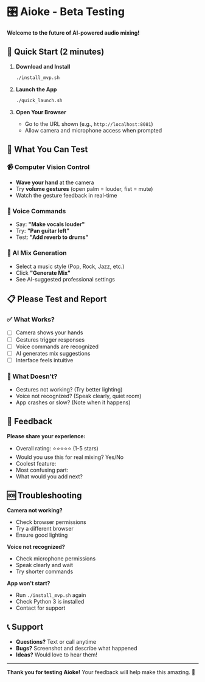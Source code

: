 # 🎛️ Aioke - Beta Testing

**Welcome to the future of AI-powered audio mixing!** 

## 🚀 Quick Start (2 minutes)

1. **Download and Install**
   ```bash
   ./install_mvp.sh
   ```

2. **Launch the App**
   ```bash
   ./quick_launch.sh
   ```

3. **Open Your Browser**
   - Go to the URL shown (e.g., `http://localhost:8081`)
   - Allow camera and microphone access when prompted

## 🎯 What You Can Test

### 📹 Computer Vision Control
- **Wave your hand** at the camera
- Try **volume gestures** (open palm = louder, fist = mute)
- Watch the gesture feedback in real-time

### 🎤 Voice Commands
- Say: **"Make vocals louder"**
- Try: **"Pan guitar left"**
- Test: **"Add reverb to drums"**

### 🤖 AI Mix Generation
- Select a music style (Pop, Rock, Jazz, etc.)
- Click **"Generate Mix"**
- See AI-suggested professional settings

## 📋 Please Test and Report

### ✅ What Works?
- [ ] Camera shows your hands
- [ ] Gestures trigger responses
- [ ] Voice commands are recognized
- [ ] AI generates mix suggestions
- [ ] Interface feels intuitive

### 🐛 What Doesn't?
- Gestures not working? (Try better lighting)
- Voice not recognized? (Speak clearly, quiet room)
- App crashes or slow? (Note when it happens)

## 💬 Feedback

**Please share your experience:**
- Overall rating: ⭐⭐⭐⭐⭐ (1-5 stars)
- Would you use this for real mixing? Yes/No
- Coolest feature:
- Most confusing part:
- What would you add next?

## 🆘 Troubleshooting

**Camera not working?**
- Check browser permissions
- Try a different browser
- Ensure good lighting

**Voice not recognized?**
- Check microphone permissions
- Speak clearly and wait
- Try shorter commands

**App won't start?**
- Run `./install_mvp.sh` again
- Check Python 3 is installed
- Contact for support

## 📞 Support

- **Questions?** Text or call anytime
- **Bugs?** Screenshot and describe what happened
- **Ideas?** Would love to hear them!

---

**Thank you for testing Aioke!** Your feedback will help make this amazing. 🚀